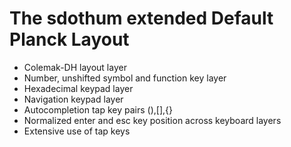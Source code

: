 # The sdothum extended Default Planck Layout

- Colemak-DH layout layer
- Number, unshifted symbol and function key layer
- Hexadecimal keypad layer
- Navigation keypad layer
- Autocompletion tap key pairs (),[],{}
- Normalized enter and esc key position across keyboard layers
- Extensive use of tap keys
